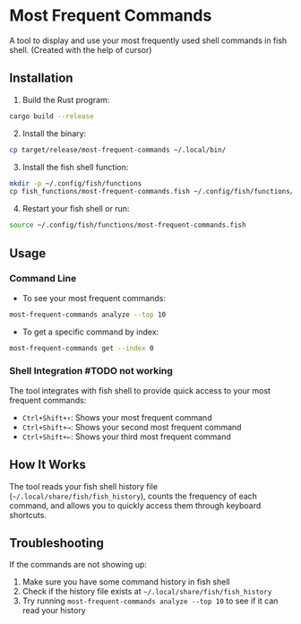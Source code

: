 # Most Frequent Commands

A tool to display and use your most frequently used shell commands in fish shell. (Created with the help of cursor)

## Installation

1. Build the Rust program:
```bash
cargo build --release
```

2. Install the binary:
```bash
cp target/release/most-frequent-commands ~/.local/bin/
```

3. Install the fish shell function:
```bash
mkdir -p ~/.config/fish/functions
cp fish_functions/most-frequent-commands.fish ~/.config/fish/functions/
```

4. Restart your fish shell or run:
```bash
source ~/.config/fish/functions/most-frequent-commands.fish
```

## Usage

### Command Line

- To see your most frequent commands:
```bash
most-frequent-commands analyze --top 10
```

- To get a specific command by index:
```bash
most-frequent-commands get --index 0
```

### Shell Integration #TODO not working

The tool integrates with fish shell to provide quick access to your most frequent commands:

- `Ctrl+Shift+↑`: Shows your most frequent command
- `Ctrl+Shift+→`: Shows your second most frequent command
- `Ctrl+Shift+←`: Shows your third most frequent command

## How It Works

The tool reads your fish shell history file (`~/.local/share/fish/fish_history`), counts the frequency of each command, and allows you to quickly access them through keyboard shortcuts.

## Troubleshooting

If the commands are not showing up:

1. Make sure you have some command history in fish shell
2. Check if the history file exists at `~/.local/share/fish/fish_history`
3. Try running `most-frequent-commands analyze --top 10` to see if it can read your history 